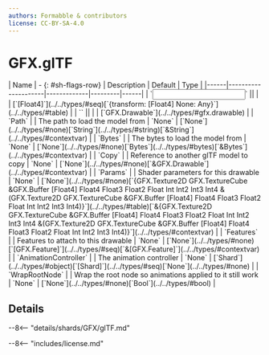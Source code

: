 ```yaml
---
authors: Formabble & contributors
license: CC-BY-SA-4.0
---
```



# GFX.glTF

<div class="sh-parameters" markdown="1">
| Name | - {: #sh-flags-row} | Description | Default | Type |
|------|---------------------|-------------|---------|------|
| `<input>` || | | [`[Float4]`](../../types/#seq)[`{transform: [Float4] None: Any}`](../../types/#table) |
| `<output>` || | | [`GFX.Drawable`](../../types/#gfx.drawable) |
| `Path` |  | The path to load the model from | `None` | [`None`](../../types/#none)[`String`](../../types/#string)[`&String`](../../types/#contextvar) |
| `Bytes` |  | The bytes to load the model from | `None` | [`None`](../../types/#none)[`Bytes`](../../types/#bytes)[`&Bytes`](../../types/#contextvar) |
| `Copy` |  | Reference to another glTF model to copy | `None` | [`None`](../../types/#none)[`&GFX.Drawable`](../../types/#contextvar) |
| `Params` |  | Shader parameters for this drawable | `None` | [`None`](../../types/#none)[`{GFX.Texture2D GFX.TextureCube &GFX.Buffer [Float4] Float4 Float3 Float2 Float Int Int2 Int3 Int4 &(GFX.Texture2D GFX.TextureCube &GFX.Buffer [Float4] Float4 Float3 Float2 Float Int Int2 Int3 Int4)}`](../../types/#table)[`&{GFX.Texture2D GFX.TextureCube &GFX.Buffer [Float4] Float4 Float3 Float2 Float Int Int2 Int3 Int4 &(GFX.Texture2D GFX.TextureCube &GFX.Buffer [Float4] Float4 Float3 Float2 Float Int Int2 Int3 Int4)}`](../../types/#contextvar) |
| `Features` |  | Features to attach to this drawable | `None` | [`None`](../../types/#none)[`[GFX.Feature]`](../../types/#seq)[`&[GFX.Feature]`](../../types/#contextvar) |
| `AnimationController` |  | The animation controller | `None` | [`Shard`](../../types/#object)[`[Shard]`](../../types/#seq)[`None`](../../types/#none) |
| `WrapRootNode` |  | Wrap the root node so animations applied to it still work | `None` | [`None`](../../types/#none)[`Bool`](../../types/#bool) |

</div>



## Details

--8<-- "details/shards/GFX/glTF.md"


--8<-- "includes/license.md"

